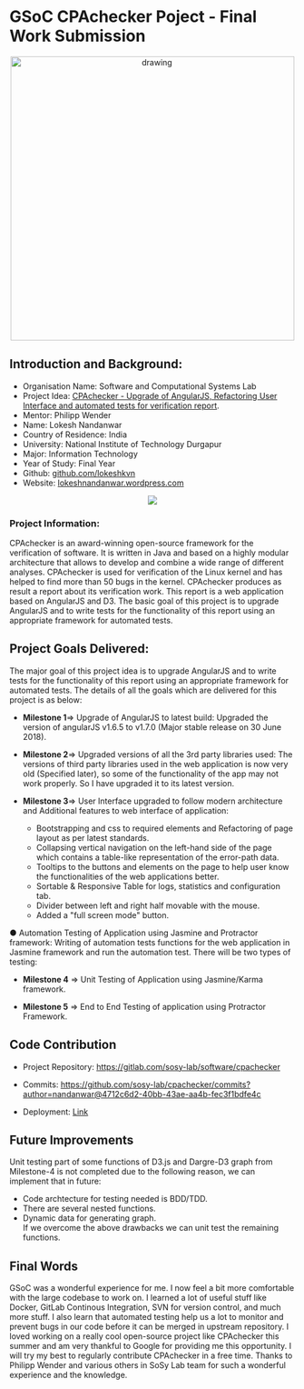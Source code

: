 # GSoC CPAchecker Poject - Final Work Submission

<p align="center">
<img src="https://github.com/lokeshkvn/GSoC_CPAchecker_Project/blob/master/gsoc-title-new2.jpg" alt="drawing" width="500px" /> 
</p>

## Introduction and Background: 
 
- Organisation Name: Software and Computational Systems Lab 
- Project Idea: [CPAchecker - Upgrade of AngularJS, Refactoring User Interface and automated tests for verification report](https://summerofcode.withgoogle.com/projects/#4562331867021312).
- Mentor: Philipp Wender
- Name: Lokesh Nandanwar
- Country of Residence: India
- University: National Institute of Technology Durgapur
- Major: Information Technology
- Year of Study: Final Year
- Github: [github.com/lokeshkvn](github.com/lokeshkvn)
- Website: [lokeshnandanwar.wordpress.com](lokeshnandanwar.wordpress.com)


<p align="center">
<img src="https://github.com/lokeshkvn/GSoC_CPAchecker_Project/blob/master/unnamed.png" /> 
</p>


### Project Information:

CPAchecker is an award-winning open-source framework for the verification of software. It is written in Java and based on a highly modular architecture that allows to develop and combine a wide range of different analyses. CPAchecker is used for verification of the Linux kernel and has helped to find more than 50 bugs in the kernel. 
CPAchecker produces as result a report about its verification work. This report is a web application based on AngularJS and D3. The basic goal of this project is to upgrade AngularJS and to write tests for the functionality of this report using an appropriate framework for automated tests. 

## Project Goals Delivered:

The major goal of this project idea is to upgrade AngularJS and to write tests for the functionality of this report using an appropriate framework for automated tests. The details of all the goals which are delivered for this project is as below: 
 
 
- **Milestone 1**=> Upgrade of AngularJS to latest build: Upgraded the version of angularJS v1.6.5 to v1.7.0 (Major stable release on 30 June 2018). 
 
- **Milestone 2**=> Upgraded versions of all the 3rd party libraries used: The versions of third party libraries used in the web application is now very old (Specified later), so some of the functionality of the app may not work properly. So I have upgraded it to its latest version.
 
- **Milestone 3**=> User Interface upgraded to follow modern architecture and Additional features to web interface of application: 
  - Bootstrapping and css to required elements and Refactoring of page layout as per latest standards. 
  - Collapsing vertical navigation on the left-hand side of the page which contains a table-like representation of the error-path data. 
  - Tooltips to the buttons and elements on the page to help user know the functionalities of the web applications better.  
  - Sortable & Responsive Table for logs, statistics and configuration tab. 
  - Divider between left and right half movable with the mouse. 
  - Added a "full screen mode" button. 
 
● Automation Testing of Application using Jasmine and Protractor framework: Writing of automation tests functions for the web application in Jasmine framework and run the automation test. There will be two types of testing:

- **Milestone 4** => Unit Testing of Application using Jasmine/Karma framework.

- **Milestone 5** => End to End Testing of application using Protractor Framework.


## Code Contribution

- Project Repository: https://gitlab.com/sosy-lab/software/cpachecker

- Commits: https://github.com/sosy-lab/cpachecker/commits?author=nandanwar@4712c6d2-40bb-43ae-aa4b-fec3f1bdfe4c

- Deployment: [Link]()

## Future Improvements

Unit testing part of some functions of D3.js and Dargre-D3 graph from Milestone-4 is not completed due to the following reason, we can implement that in future:
- Code archtecture for testing needed is BDD/TDD.
- There are several nested functions.
- Dynamic data for generating graph.
<br/>If we overcome the above drawbacks we can unit test the remaining functions.

## Final Words

GSoC was a wonderful experience for me. I now feel a bit more comfortable with the large codebase to work on. I learned a lot of useful stuff like Docker, GitLab Continous Integration, SVN for version control, and much more stuff. I also learn that automated testing help us a lot to monitor and prevent bugs in our code before it can be merged in upstream repository. I loved working on a really cool open-source project like CPAchecker this summer and am very thankful to Google for providing me this opportunity.
I will try my best to regularly contribute CPAchecker in a free time. Thanks to Philipp Wender and various others in SoSy Lab team for such a wonderful experience and the knowledge.
